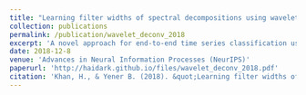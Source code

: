 ```yaml
---
title: "Learning filter widths of spectral decompositions using wavelets"
collection: publications
permalink: /publication/wavelet_deconv_2018
excerpt: 'A novel approach for end-to-end time series classification using neural networks is presented in this work. The wavelet transform is used to learn the optimal spectral decomposition of the time series for any classification task.'
date: 2018-12-8
venue: 'Advances in Neural Information Processes (NeurIPS)'
paperurl: 'http://haidark.github.io/files/wavelet_deconv_2018.pdf'
citation: 'Khan, H., & Yener B. (2018). &quot;Learning filter widths of spectral decompositions using wavelets.&quot; <i>Advances in Neural Information Processes (NeurIPS)</i>.'
---
```

